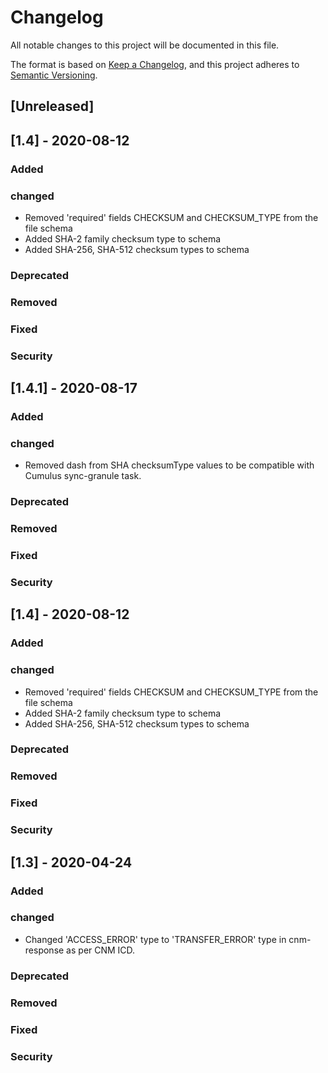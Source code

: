 # Changelog
All notable changes to this project will be documented in this file.

The format is based on [Keep a Changelog](https://keepachangelog.com/en/1.0.0/),
and this project adheres to [Semantic Versioning](https://semver.org/spec/v2.0.0.html).

## [Unreleased]
## [1.4] - 2020-08-12
### Added
### changed
* Removed 'required' fields CHECKSUM and CHECKSUM_TYPE from the file schema
* Added SHA-2 family checksum type to schema
* Added SHA-256, SHA-512 checksum types to schema
### Deprecated
### Removed
### Fixed
### Security


## [1.4.1] - 2020-08-17
### Added
### changed
* Removed dash from SHA checksumType values to be compatible with Cumulus sync-granule task.
### Deprecated
### Removed
### Fixed
### Security

## [1.4] - 2020-08-12
### Added
### changed
* Removed 'required' fields CHECKSUM and CHECKSUM_TYPE from the file schema
* Added SHA-2 family checksum type to schema
* Added SHA-256, SHA-512 checksum types to schema
### Deprecated
### Removed
### Fixed
### Security


## [1.3] - 2020-04-24
### Added
### changed
* Changed 'ACCESS_ERROR' type to 'TRANSFER_ERROR' type in cnm-response as per CNM ICD.
### Deprecated
### Removed
### Fixed
### Security
